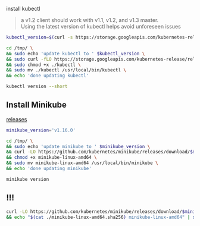 install kubectl 
> a v1.2 client should work with v1.1, v1.2, and v1.3 master.    
Using the latest version of kubectl helps avoid unforeseen issues
```bash
kubectl_version=$(curl -s https://storage.googleapis.com/kubernetes-release/release/stable.txt)

cd /tmp/ \
&& sudo echo 'update kubectl to ' $kubectl_version \
&& sudo curl -fLO https://storage.googleapis.com/kubernetes-release/release/$kubectl_version/bin/linux/amd64/kubectl \
&& sudo chmod +x ./kubectl \
&& sudo mv ./kubectl /usr/local/bin/kubectl \
&& echo 'done updating kubectl'

kubectl version --short
```


## Install Minikube
[releases](https://github.com/kubernetes/minikube/releases)
```bash
minikube_version='v1.16.0'

cd /tmp/ \
&& sudo echo 'update minikube to ' $minikube_version \
&& curl -LO https://github.com/kubernetes/minikube/releases/download/$minikube_version/minikube-linux-amd64 \
&& chmod +x minikube-linux-amd64 \
&& sudo mv minikube-linux-amd64 /usr/local/bin/minikube \
&& echo 'done updating minikube'

minikube version
```


## !!!
```bash
curl -LO https://github.com/kubernetes/minikube/releases/download/$minikube_version/minikube-linux-amd64.sha256 \
&& echo "$(cat ./minikube-linux-amd64.sha256) minikube-linux-amd64" | sha256sum -c
```

